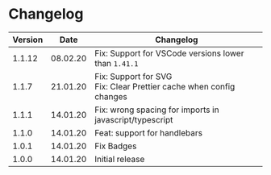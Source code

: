 # Changelog

| Version | Date     | Changelog                                                              |
| ------- | -------- | ---------------------------------------------------------------------- |
| 1.1.12  | 08.02.20 | Fix: Support for VSCode versions lower than `1.41.1`                   |
| 1.1.7   | 21.01.20 | Fix: Support for SVG<br> Fix: Clear Prettier cache when config changes |
| 1.1.1   | 14.01.20 | Fix: wrong spacing for imports in javascript/typescript                |
| 1.1.0   | 14.01.20 | Feat: support for handlebars                                           |
| 1.0.1   | 14.01.20 | Fix Badges                                                             |
| 1.0.0   | 14.01.20 | Initial release                                                        |
